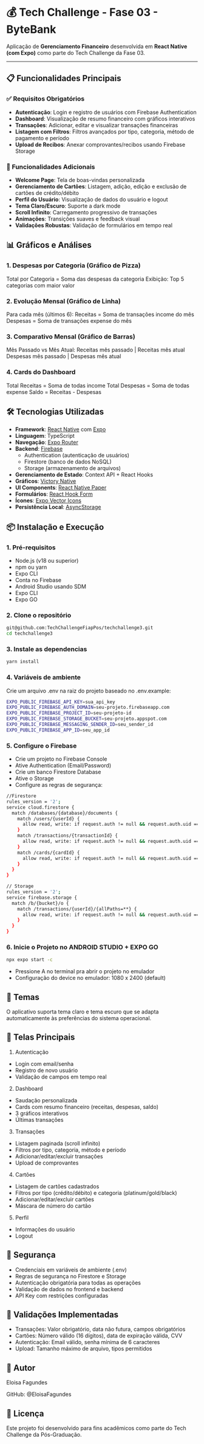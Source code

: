 # 💰 Tech Challenge - Fase 03 - ByteBank

Aplicação de **Gerenciamento Financeiro** desenvolvida em **React Native (com Expo)** como parte do Tech Challenge da Fase 03.

---

## 📋 Funcionalidades Principais

### ✅ Requisitos Obrigatórios
- **Autenticação**: Login e registro de usuários com Firebase Authentication
- **Dashboard**: Visualização de resumo financeiro com gráficos interativos
- **Transações**: Adicionar, editar e visualizar transações financeiras
- **Listagem com Filtros**: Filtros avançados por tipo, categoria, método de pagamento e período
- **Upload de Recibos**: Anexar comprovantes/recibos usando Firebase Storage

### 🎯 Funcionalidades Adicionais
- **Welcome Page**: Tela de boas-vindas personalizada
- **Gerenciamento de Cartões**: Listagem, adição, edição e exclusão de cartões de crédito/débito
- **Perfil do Usuário**: Visualização de dados do usuário e logout
- **Tema Claro/Escuro**: Suporte a dark mode
- **Scroll Infinito**: Carregamento progressivo de transações
- **Animações**: Transições suaves e feedback visual
- **Validações Robustas**: Validação de formulários em tempo real


## 📊 Gráficos e Análises

### 1. **Despesas por Categoria** (Gráfico de Pizza)
Total por Categoria = Soma das despesas da categoria
Exibição: Top 5 categorias com maior valor

### 2. **Evolução Mensal** (Gráfico de Linha)
Para cada mês (últimos 6):
Receitas = Soma de transações income do mês
Despesas = Soma de transações expense do mês

### 3. **Comparativo Mensal** (Gráfico de Barras)
Mês Passado vs Mês Atual:
Receitas mês passado | Receitas mês atual
Despesas mês passado | Despesas mês atual

### 4. **Cards do Dashboard**
Total Receitas = Soma de todas income
Total Despesas = Soma de todas expense
Saldo = Receitas - Despesas


## 🛠️ Tecnologias Utilizadas

- **Framework**: [React Native](https://reactnative.dev/) com [Expo](https://expo.dev/)
- **Linguagem**: TypeScript
- **Navegação**: [Expo Router](https://docs.expo.dev/router/introduction/)
- **Backend**: [Firebase](https://firebase.google.com/)
  - Authentication (autenticação de usuários)
  - Firestore (banco de dados NoSQL)
  - Storage (armazenamento de arquivos)
- **Gerenciamento de Estado**: Context API + React Hooks
- **Gráficos**: [Victory Native](https://formidable.com/open-source/victory/docs/native/)
- **UI Components**: [React Native Paper](https://callstack.github.io/react-native-paper/)
- **Formulários**: [React Hook Form](https://react-hook-form.com/)
- **Ícones**: [Expo Vector Icons](https://icons.expo.fyi/)
- **Persistência Local**: [AsyncStorage](https://react-native-async-storage.github.io/async-storage/)


## 📦 Instalação e Execução

### 1. Pré-requisitos

- Node.js (v18 ou superior)
- npm ou yarn
- Expo CLI
- Conta no Firebase
- Android Studio usando SDM
- Expo CLI
- Expo GO 

### 2. Clone o repositório
```bash
git@github.com:TechChallengeFiapPos/techchallenge3.git
cd techchallenge3
``` 

### 3. Instale as dependencias
```bash
yarn install
``` 

### 4. Variáveis de ambiente
Crie um arquivo .env na raiz do projeto baseado no .env.example:
```bash
EXPO_PUBLIC_FIREBASE_API_KEY=sua_api_key
EXPO_PUBLIC_FIREBASE_AUTH_DOMAIN=seu-projeto.firebaseapp.com
EXPO_PUBLIC_FIREBASE_PROJECT_ID=seu-projeto-id
EXPO_PUBLIC_FIREBASE_STORAGE_BUCKET=seu-projeto.appspot.com
EXPO_PUBLIC_FIREBASE_MESSAGING_SENDER_ID=seu_sender_id
EXPO_PUBLIC_FIREBASE_APP_ID=seu_app_id
``` 

### 5. Configure o Firebase
- Crie um projeto no Firebase Console
- Ative Authentication (Email/Password)
- Crie um banco Firestore Database
- Ative o Storage
- Configure as regras de segurança:
```bash
//Firestore
rules_version = '2';
service cloud.firestore {
  match /databases/{database}/documents {
    match /users/{userId} {
      allow read, write: if request.auth != null && request.auth.uid == userId;
    }
    match /transactions/{transactionId} {
      allow read, write: if request.auth != null && request.auth.uid == resource.data.userId;
    }
    match /cards/{cardId} {
      allow read, write: if request.auth != null && request.auth.uid == resource.data.userId;
    }
  }
}
``` 

```bash
// Storage
rules_version = '2';
service firebase.storage {
  match /b/{bucket}/o {
    match /transactions/{userId}/{allPaths=**} {
      allow read, write: if request.auth != null && request.auth.uid == userId;
    }
  }
}
``` 

### 6. Inicie o Projeto no ANDROID STUDIO + EXPO GO

```bash
npx expo start -c
``` 

- Pressione A no terminal pra abrir o projeto no emulador
- Configuração do device no emulador: 1080 x 2400 (default)

## 🎨 Temas
O aplicativo suporta tema claro e tema escuro que se adapta automaticamente às preferências do sistema operacional.

## 📱 Telas Principais

1. Autenticação
- Login com email/senha
- Registro de novo usuário
- Validação de campos em tempo real

2. Dashboard
- Saudação personalizada
- Cards com resumo financeiro (receitas, despesas, saldo)
- 3 gráficos interativos
- Últimas transações

3. Transações
- Listagem paginada (scroll infinito)
- Filtros por tipo, categoria, método e período
- Adicionar/editar/excluir transações
- Upload de comprovantes

4. Cartões
- Listagem de cartões cadastrados
- Filtros por tipo (crédito/débito) e categoria (platinum/gold/black)
- Adicionar/editar/excluir cartões
- Máscara de número do cartão

5. Perfil
- Informações do usuário
- Logout

## 🔐 Segurança

- Credenciais em variáveis de ambiente (.env)
- Regras de segurança no Firestore e Storage
- Autenticação obrigatória para todas as operações
- Validação de dados no frontend e backend
- API Key com restrições configuradas


## 🧪 Validações Implementadas

- Transações: Valor obrigatório, data não futura, campos obrigatórios
- Cartões: Número válido (16 dígitos), data de expiração válida, CVV
- Autenticação: Email válido, senha mínima de 6 caracteres
- Upload: Tamanho máximo de arquivo, tipos permitidos

## 👥 Autor
Eloisa Fagundes

GitHub: @EloisaFagundes


## 📄 Licença
Este projeto foi desenvolvido para fins acadêmicos como parte do Tech Challenge da Pós-Graduação.
